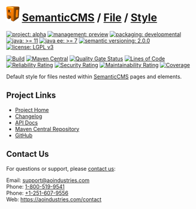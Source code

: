 # [<img src="ao-logo.png" alt="AO Logo" width="35" height="40">](https://github.com/ao-apps) [SemanticCMS](https://github.com/ao-apps/semanticcms) / [File](https://github.com/ao-apps/semanticcms-file) / [Style](https://github.com/ao-apps/semanticcms-file-style)

[![project: alpha](https://semanticcms.com/ao-badges/project-alpha.svg)](https://aoindustries.com/life-cycle#project-alpha)
[![management: preview](https://semanticcms.com/ao-badges/management-preview.svg)](https://aoindustries.com/life-cycle#management-preview)
[![packaging: developmental](https://semanticcms.com/ao-badges/packaging-developmental.svg)](https://aoindustries.com/life-cycle#packaging-developmental)  
[![java: &gt;= 11](https://semanticcms.com/ao-badges/java-11.svg)](https://docs.oracle.com/en/java/javase/11/docs/api/)
[![java ee: &gt;= 7](https://semanticcms.com/ao-badges/javaee-7.svg)](https://docs.oracle.com/javaee/7/api/)
[![semantic versioning: 2.0.0](https://semanticcms.com/ao-badges/semver-2.0.0.svg)](http://semver.org/spec/v2.0.0.html)
[![license: LGPL v3](https://semanticcms.com/ao-badges/license-lgpl-3.0.svg)](https://www.gnu.org/licenses/lgpl-3.0)

[![Build](https://github.com/ao-apps/semanticcms-file-style/workflows/Build/badge.svg?branch=master)](https://github.com/ao-apps/semanticcms-file-style/actions?query=workflow%3ABuild)
[![Maven Central](https://maven-badges.herokuapp.com/maven-central/com.semanticcms/semanticcms-file-style/badge.svg)](https://maven-badges.herokuapp.com/maven-central/com.semanticcms/semanticcms-file-style)
[![Quality Gate Status](https://sonarcloud.io/api/project_badges/measure?branch=master&project=com.semanticcms%3Asemanticcms-file-style&metric=alert_status)](https://sonarcloud.io/dashboard?branch=master&id=com.semanticcms%3Asemanticcms-file-style)
[![Lines of Code](https://sonarcloud.io/api/project_badges/measure?branch=master&project=com.semanticcms%3Asemanticcms-file-style&metric=ncloc)](https://sonarcloud.io/component_measures?branch=master&id=com.semanticcms%3Asemanticcms-file-style&metric=ncloc)  
[![Reliability Rating](https://sonarcloud.io/api/project_badges/measure?branch=master&project=com.semanticcms%3Asemanticcms-file-style&metric=reliability_rating)](https://sonarcloud.io/component_measures?branch=master&id=com.semanticcms%3Asemanticcms-file-style&metric=Reliability)
[![Security Rating](https://sonarcloud.io/api/project_badges/measure?branch=master&project=com.semanticcms%3Asemanticcms-file-style&metric=security_rating)](https://sonarcloud.io/component_measures?branch=master&id=com.semanticcms%3Asemanticcms-file-style&metric=Security)
[![Maintainability Rating](https://sonarcloud.io/api/project_badges/measure?branch=master&project=com.semanticcms%3Asemanticcms-file-style&metric=sqale_rating)](https://sonarcloud.io/component_measures?branch=master&id=com.semanticcms%3Asemanticcms-file-style&metric=Maintainability)
[![Coverage](https://sonarcloud.io/api/project_badges/measure?branch=master&project=com.semanticcms%3Asemanticcms-file-style&metric=coverage)](https://sonarcloud.io/component_measures?branch=master&id=com.semanticcms%3Asemanticcms-file-style&metric=Coverage)

Default style for files nested within [SemanticCMS](https://github.com/ao-apps/semanticcms) pages and elements.

## Project Links
* [Project Home](https://semanticcms.com/file/style/)
* [Changelog](https://semanticcms.com/file/style/changelog)
* [API Docs](https://semanticcms.com/file/style/apidocs/)
* [Maven Central Repository](https://search.maven.org/artifact/com.semanticcms/semanticcms-file-style)
* [GitHub](https://github.com/ao-apps/semanticcms-file-style)

## Contact Us
For questions or support, please [contact us](https://aoindustries.com/contact):

Email: [support@aoindustries.com](mailto:support@aoindustries.com)  
Phone: [1-800-519-9541](tel:1-800-519-9541)  
Phone: [+1-251-607-9556](tel:+1-251-607-9556)  
Web: https://aoindustries.com/contact

